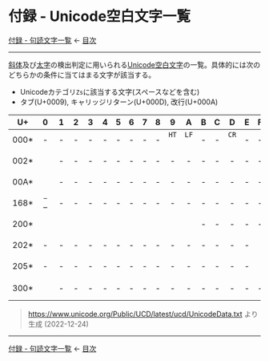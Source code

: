 # 付録 - Unicode空白文字一覧

[付録 - 句読文字一覧](punctuation-characters.md)
← [目次](index.md)

------------------------------------------------------------------------

[斜体]及び[太字]の検出判定に用いられる[Unicode空白文字]の一覧。具体的には次のどちらかの条件に当てはまる文字が該当する。

- Unicodeカテゴリ`Zs`に該当する文字(スペースなどを含む)
- タブ(U+0009), キャリッジリターン(U+000D), 改行(U+000A)

| U+ | 0 | 1 | 2 | 3 | 4 | 5 | 6 | 7 | 8 | 9 | A | B | C | D | E | F |
| - | :-: | :-: | :-: | :-: | :-: | :-: | :-: | :-: | :-: | :-: | :-: | :-: | :-: | :-: | :-: | :-: |
| 000\* | <span id="0000" title="U+0000 (対象外)">-</span> | <span id="0001" title="U+0001 (対象外)">-</span> | <span id="0002" title="U+0002 (対象外)">-</span> | <span id="0003" title="U+0003 (対象外)">-</span> | <span id="0004" title="U+0004 (対象外)">-</span> | <span id="0005" title="U+0005 (対象外)">-</span> | <span id="0006" title="U+0006 (対象外)">-</span> | <span id="0007" title="U+0007 (対象外)">-</span> | <span id="0008" title="U+0008 (対象外)">-</span> | <span id="0009" title="U+0009 CHARACTER TABULATION, Cc">`HT`<br><br></span> | <span id="000A" title="U+000A LINE FEED (LF), Cc">`LF`<br><br></span> | <span id="000B" title="U+000B (対象外)">-</span> | <span id="000C" title="U+000C (対象外)">-</span> | <span id="000D" title="U+000D CARRIAGE RETURN (CR), Cc">`CR`<br><br></span> | <span id="000E" title="U+000E (対象外)">-</span> | <span id="000F" title="U+000F (対象外)">-</span> |
| 002\* | <span id="0020" title="U+0020 SPACE, Zs">` `<br> <br></span> | <span id="0021" title="U+0021 (対象外)">-</span> | <span id="0022" title="U+0022 (対象外)">-</span> | <span id="0023" title="U+0023 (対象外)">-</span> | <span id="0024" title="U+0024 (対象外)">-</span> | <span id="0025" title="U+0025 (対象外)">-</span> | <span id="0026" title="U+0026 (対象外)">-</span> | <span id="0027" title="U+0027 (対象外)">-</span> | <span id="0028" title="U+0028 (対象外)">-</span> | <span id="0029" title="U+0029 (対象外)">-</span> | <span id="002A" title="U+002A (対象外)">-</span> | <span id="002B" title="U+002B (対象外)">-</span> | <span id="002C" title="U+002C (対象外)">-</span> | <span id="002D" title="U+002D (対象外)">-</span> | <span id="002E" title="U+002E (対象外)">-</span> | <span id="002F" title="U+002F (対象外)">-</span> |
| 00A\* | <span id="00A0" title="U+00A0 NO-BREAK SPACE, Zs">` `<br> </span> | <span id="00A1" title="U+00A1 (対象外)">-</span> | <span id="00A2" title="U+00A2 (対象外)">-</span> | <span id="00A3" title="U+00A3 (対象外)">-</span> | <span id="00A4" title="U+00A4 (対象外)">-</span> | <span id="00A5" title="U+00A5 (対象外)">-</span> | <span id="00A6" title="U+00A6 (対象外)">-</span> | <span id="00A7" title="U+00A7 (対象外)">-</span> | <span id="00A8" title="U+00A8 (対象外)">-</span> | <span id="00A9" title="U+00A9 (対象外)">-</span> | <span id="00AA" title="U+00AA (対象外)">-</span> | <span id="00AB" title="U+00AB (対象外)">-</span> | <span id="00AC" title="U+00AC (対象外)">-</span> | <span id="00AD" title="U+00AD (対象外)">-</span> | <span id="00AE" title="U+00AE (対象外)">-</span> | <span id="00AF" title="U+00AF (対象外)">-</span> |
| 168\* | <span id="1680" title="U+1680 OGHAM SPACE MARK, Zs">` `<br> </span> | <span id="1681" title="U+1681 (対象外)">-</span> | <span id="1682" title="U+1682 (対象外)">-</span> | <span id="1683" title="U+1683 (対象外)">-</span> | <span id="1684" title="U+1684 (対象外)">-</span> | <span id="1685" title="U+1685 (対象外)">-</span> | <span id="1686" title="U+1686 (対象外)">-</span> | <span id="1687" title="U+1687 (対象外)">-</span> | <span id="1688" title="U+1688 (対象外)">-</span> | <span id="1689" title="U+1689 (対象外)">-</span> | <span id="168A" title="U+168A (対象外)">-</span> | <span id="168B" title="U+168B (対象外)">-</span> | <span id="168C" title="U+168C (対象外)">-</span> | <span id="168D" title="U+168D (対象外)">-</span> | <span id="168E" title="U+168E (対象外)">-</span> | <span id="168F" title="U+168F (対象外)">-</span> |
| 200\* | <span id="2000" title="U+2000 EN QUAD, Zs">` `<br> </span> | <span id="2001" title="U+2001 EM QUAD, Zs">` `<br> </span> | <span id="2002" title="U+2002 EN SPACE, Zs">` `<br> </span> | <span id="2003" title="U+2003 EM SPACE, Zs">` `<br> </span> | <span id="2004" title="U+2004 THREE-PER-EM SPACE, Zs">` `<br> </span> | <span id="2005" title="U+2005 FOUR-PER-EM SPACE, Zs">` `<br> </span> | <span id="2006" title="U+2006 SIX-PER-EM SPACE, Zs">` `<br> </span> | <span id="2007" title="U+2007 FIGURE SPACE, Zs">` `<br> </span> | <span id="2008" title="U+2008 PUNCTUATION SPACE, Zs">` `<br> </span> | <span id="2009" title="U+2009 THIN SPACE, Zs">` `<br> </span> | <span id="200A" title="U+200A HAIR SPACE, Zs">` `<br> </span> | <span id="200B" title="U+200B (対象外)">-</span> | <span id="200C" title="U+200C (対象外)">-</span> | <span id="200D" title="U+200D (対象外)">-</span> | <span id="200E" title="U+200E (対象外)">-</span> | <span id="200F" title="U+200F (対象外)">-</span> |
| 202\* | <span id="2020" title="U+2020 (対象外)">-</span> | <span id="2021" title="U+2021 (対象外)">-</span> | <span id="2022" title="U+2022 (対象外)">-</span> | <span id="2023" title="U+2023 (対象外)">-</span> | <span id="2024" title="U+2024 (対象外)">-</span> | <span id="2025" title="U+2025 (対象外)">-</span> | <span id="2026" title="U+2026 (対象外)">-</span> | <span id="2027" title="U+2027 (対象外)">-</span> | <span id="2028" title="U+2028 (対象外)">-</span> | <span id="2029" title="U+2029 (対象外)">-</span> | <span id="202A" title="U+202A (対象外)">-</span> | <span id="202B" title="U+202B (対象外)">-</span> | <span id="202C" title="U+202C (対象外)">-</span> | <span id="202D" title="U+202D (対象外)">-</span> | <span id="202E" title="U+202E (対象外)">-</span> | <span id="202F" title="U+202F NARROW NO-BREAK SPACE, Zs">` `<br> </span> |
| 205\* | <span id="2050" title="U+2050 (対象外)">-</span> | <span id="2051" title="U+2051 (対象外)">-</span> | <span id="2052" title="U+2052 (対象外)">-</span> | <span id="2053" title="U+2053 (対象外)">-</span> | <span id="2054" title="U+2054 (対象外)">-</span> | <span id="2055" title="U+2055 (対象外)">-</span> | <span id="2056" title="U+2056 (対象外)">-</span> | <span id="2057" title="U+2057 (対象外)">-</span> | <span id="2058" title="U+2058 (対象外)">-</span> | <span id="2059" title="U+2059 (対象外)">-</span> | <span id="205A" title="U+205A (対象外)">-</span> | <span id="205B" title="U+205B (対象外)">-</span> | <span id="205C" title="U+205C (対象外)">-</span> | <span id="205D" title="U+205D (対象外)">-</span> | <span id="205E" title="U+205E (対象外)">-</span> | <span id="205F" title="U+205F MEDIUM MATHEMATICAL SPACE, Zs">` `<br> </span> |
| 300\* | <span id="3000" title="U+3000 IDEOGRAPHIC SPACE, Zs">`　`<br>　</span> | <span id="3001" title="U+3001 (対象外)">-</span> | <span id="3002" title="U+3002 (対象外)">-</span> | <span id="3003" title="U+3003 (対象外)">-</span> | <span id="3004" title="U+3004 (対象外)">-</span> | <span id="3005" title="U+3005 (対象外)">-</span> | <span id="3006" title="U+3006 (対象外)">-</span> | <span id="3007" title="U+3007 (対象外)">-</span> | <span id="3008" title="U+3008 (対象外)">-</span> | <span id="3009" title="U+3009 (対象外)">-</span> | <span id="300A" title="U+300A (対象外)">-</span> | <span id="300B" title="U+300B (対象外)">-</span> | <span id="300C" title="U+300C (対象外)">-</span> | <span id="300D" title="U+300D (対象外)">-</span> | <span id="300E" title="U+300E (対象外)">-</span> | <span id="300F" title="U+300F (対象外)">-</span> |

> <https://www.unicode.org/Public/UCD/latest/ucd/UnicodeData.txt> より生成 (2022-12-24)

------------------------------------------------------------------------

[付録 - 句読文字一覧](punctuation-characters.md)
← [目次](index.md)

[Unicode空白文字]: characters.md#unicode空白文字
[斜体]: bold-italic-strikethrough.md#斜体
[太字]: bold-italic-strikethrough.md#太字
